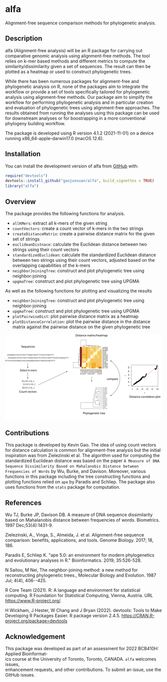 # alfa

Alignment-free sequence comparison methods for phylogenetic analysis.

## Description

alfa (Alignment-free analysis) will be an R package for carrying out comparative genomic analysis using alignment-free methods. The tool relies on k-mer based methods and different metrics to compute the similarity/dissimilarity given a set of sequences. The result can then be plotted as a heatmap or used to construct phylogenetic trees.

While there has been numerous packages for alignment-free and phylogenetic analysis on R, none of the packages aim to integrate the workflow or provide a set of tools specifically tailored for phylogenetic analysis using alignment-free methods. Our package aim to simplify the workflow for performing phylogenetic analysis and in particular creation and evaluation of phylogenetic trees using alignment-free approaches. The results obtained from running the analyses using this package can be used for downstream analyses or for boostrapping in a more conventional phylogeny building workflow.

The package is developed using R version 4.1.2 (2021-11-01) on a device running x86_64-apple-darwin17.0 (macOS 12.6).

## Installation

You can install the development version of alfa from [GitHub](https://github.com/) with:

``` r
require("devtools")
devtools::install_github("gaojunxuan/alfa", build_vignettes = TRUE)
library("alfa")
```

## Overview

The package provides the following functions for analysis.

-   `allKMers`: extract all k-mers of the given string
-   `countVectors`: create a count vector of k-mers in the two strings
-   `createDistanceMatrix`: create a pairwise distance matrix for the given set of strings
-   `euclideanDistnace`: calculate the Euclidean distance between two strings using their count vectors
-   `standardizedEuclidean`: calculate the standardized Euclidean distance between two strings using their count vectors, adjusted based on the overlapping capabilities of the k-mers
-   `neighborJoiningTree`: construct and plot phylogenetic tree using neighbor-joining
-   `upgmaTree`: construct and plot phylogenetic tree using UPGMA

As well as the following functions for plotting and visualizing the results

-   `neighborJoiningTree`: construct and plot phylogenetic tree using neighbor-joining
-   `upgmaTree`: construct and plot phylogenetic tree using UPGMA
-   `plotPairwiseDist`: plot pairwise distance matrix as a heatmap
-   `plotDistanceCorrelation`: plot the pairwise distance in the distance matrix against the pairwise distance on the given phylogenetic tree

![](inst/extdata/alfa-graphic-abstract.png)

## Contributions

This package is developed by Kevin Gao. The idea of using count vectors for distance calculation is common for alignment-free analysis but the initial inspiration was from Zielezinski et al. The algorithm used for computing the standardized Euclidean distance was based on the paper `A Measure of DNA Sequence Dissimilarity Based on Mahalanobis Distance between Frequencies of Words` by Wu, Burke, and Davison. Moreover, various functions in this package including the tree constructing functions and plotting functions relied on `ape` by Paradis and Schliep. The package also uses functions from the `stats` package for computation.

## References

Wu TJ, Burke JP, Davison DB. A measure of DNA sequence dissimilarity based on Mahalanobis distance between frequencies of words. Biometrics. 1997 Dec;53(4):1431-9.

Zielezinski, A., Vinga, S., Almeida, J. et al. Alignment-free sequence comparison: benefits, applications, and tools. Genome Biology. 2017; 18, 186.

Paradis E, Schliep K. "ape 5.0: an environment for modern phylogenetics and evolutionary analyses in R." Bioinformatics. 2019; 35:526-528.

N Saitou, M Nei, The neighbor-joining method: a new method for reconstructing phylogenetic trees., Molecular Biology and Evolution. 1987 Jul; 4(4), 406--425.

R Core Team (2021). R: A language and environment for statistical computing. R Foundation for Statistical Computing, Vienna, Austria. URL
  https://www.R-project.org/.
  
H Wickham, J Hester, W Chang and J Bryan (2022). devtools: Tools to Make Developing R Packages Easier. R package version 2.4.5.
  https://CRAN.R-project.org/package=devtools

## Acknowledgement

This package was developed as part of an assessment for 2022 BCB410H: Applied Bioinformat-\
ics course at the University of Toronto, Toronto, CANADA. `alfa` welcomes issues,\
enhancement requests, and other contributions. To submit an issue, use the GitHub issues.
